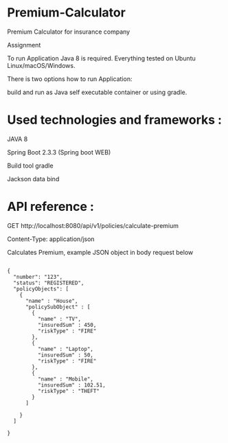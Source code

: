 # Premium-Calculator
Premium Calculator for insurance company

Assignment

To run Application Java 8 is required. Everything tested on Ubuntu Linux/macOS/Windows.

There is two options how to run Application:

build and run as Java self executable container or using gradle.

# Used technologies and frameworks :
JAVA 8

Spring Boot 2.3.3 (Spring boot WEB)

Build tool gradle

Jackson data bind

# API reference :

GET http://localhost:8080/api/v1/policies/calculate-premium

Content-Type: application/json

Calculates Premium, example JSON object in body request below
```

{
  "number": "123",
  "status": "REGISTERED",
  "policyObjects": [
    {
      "name" : "House",
      "policySubObject" : [
        {
          "name" : "TV",
          "insuredSum" : 450,
          "riskType" : "FIRE"
        },
        {
          "name" : "Laptop",
          "insuredSum" : 50,
          "riskType" : "FIRE"
        },
        {
          "name" : "Mobile",
          "insuredSum" : 102.51,
          "riskType" : "THEFT"
        }
      ]

    }
  ]

}
```
